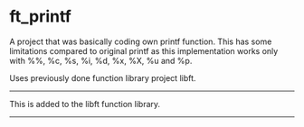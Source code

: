 # ft_printf

A project that was basically coding own printf function. This has some limitations compared to original printf as this implementation works only with %%, %c, %s, %i, %d, %x, %X, %u and %p.

Uses previously done function library project libft.

---

This is added to the libft function library.

---
